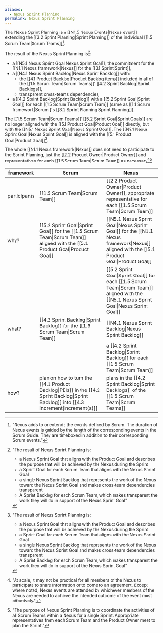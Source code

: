 ```yaml
---
aliases:
  - Nexus Sprint Planning
permalink: Nexus Sprint Planning
---
```

The Nexus Sprint Planning is a [[N1.5 Nexus Events|Nexus event]] extending the [[3.2 Sprint Planning|Sprint Planning]] of the individual [[1.5 Scrum Team|Scrum Teams]][^adds-extends-events].

The result of the Nexus Sprint Planning is[^result-nexus-sprint-planning]:
- a [[N5.1 Nexus Sprint Goal|Nexus Sprint Goal]], the commitment for the [[N1.1 Nexus framework|Nexus]] for the [[3.1 Sprint|Sprint]],
- a [[N4.1 Nexus Sprint Backlog|Nexus Sprint Backlog]] with:
	- the [[4.1 Product Backlog|Product Backlog items]] included in all of the [[1.5 Scrum Team|Scrum Teams]]' [[4.2 Sprint Backlog|Sprint Backlogs]],
	- transparent cross-teams dependencies,
- a [[4.2 Sprint Backlog|Sprint Backlog]] with a [[5.2 Sprint Goal|Sprint Goal]] for each [[1.5 Scrum Team|Scrum Team]] (same as [[1.1 Scrum framework|Scrum]]'s [[3.2 Sprint Planning|Sprint Planning]]).

The [[1.5 Scrum Team|Scrum Teams]]' [[5.2 Sprint Goal|Sprint Goals]] are no longer aligned with the [[5.1 Product Goal|Product Goal]] directly, but with the [[N5.1 Nexus Sprint Goal|Nexus Sprint Goal]]. The [[N5.1 Nexus Sprint Goal|Nexus Sprint Goal]] is aligned with the [[5.1 Product Goal|Product Goal]][^result-nexus-sprint-planning].

The whole [[N1.1 Nexus framework|Nexus]] does not need to participate to the Sprint Planning, just the [[2.2 Product Owner|Product Owner]] and representatives for each [[1.5 Scrum Team|Scrum Team]] as necessary[^at-scale][^purpose-nexus-sprint-planning].

| framework    | Scrum                                                                                                                                    | Nexus                                                                                                                                     |
| ------------ | ---------------------------------------------------------------------------------------------------------------------------------------- | ----------------------------------------------------------------------------------------------------------------------------------------- |
| participants | [[1.5 Scrum Team\|Scrum Team]]                                                                                                           | [[2.2 Product Owner\|Product Owner]], appropriate representative for each [[1.5 Scrum Team\|Scrum Team]]                                  |
| why?         | [[5.2 Sprint Goal\|Sprint Goal]] for the [[1.5 Scrum Team\|Scrum Team]] aligned with the [[5.1 Product Goal\|Product Goal]]              | [[N5.1 Nexus Sprint Goal\|Nexus Sprint Goal]] for the [[N1.1 Nexus framework\|Nexus]] aligned with the [[5.1 Product Goal\|Product Goal]] |
|              |                                                                                                                                          | [[5.2 Sprint Goal\|Sprint Goal]] for each [[1.5 Scrum Team\|Scrum Team]] aligned with the [[N5.1 Nexus Sprint Goal\|Nexus Sprint Goal]]   |
| what?        | [[4.2 Sprint Backlog\|Sprint Backlog]] for the [[1.5 Scrum Team\|Scrum Team]]                                                            | [[N4.1 Nexus Sprint Backlog\|Nexus Sprint Backlog]]                                                                                       |
|              |                                                                                                                                          | a [[4.2 Sprint Backlog\|Sprint Backlog]] for each [[1.5 Scrum Team\|Scrum Team]]                                                          |
| how?         | plan on how to turn the [[4.1 Product Backlog\|PBIs]] in the [[4.2 Sprint Backlog\|Sprint Backlog]] into [[4.3 Increment\|Increment(s)]] | plans in the [[4.2 Sprint Backlog\|Sprint Backlogs]] of the [[1.5 Scrum Team\|Scrum Teams]]                                               |

[^adds-extends-events]: "Nexus adds to or extends the events defined by Scrum. The duration of Nexus events is guided by the length of the corresponding events in the Scrum Guide. They are timeboxed in addition to their corresponding Scrum events."[^nexus-guide-2021]

[^at-scale]: "At scale, it may not be practical for all members of the Nexus to participate to share information or to come to an agreement. Except where noted, Nexus events are attended by whichever members of the Nexus are needed to achieve the intended outcome of the event most effectively."[^nexus-guide-2021]

[^purpose-nexus-sprint-planning]: "The purpose of Nexus Sprint Planning is to coordinate the activities of all Scrum Teams within a Nexus for a single Sprint. Appropriate representatives from each Scrum Team and the Product Owner meet to plan the Sprint."[^nexus-guide-2021]

[^result-nexus-sprint-planning]: "The result of Nexus Sprint Planning is:
    - a Nexus Sprint Goal that aligns with the Product Goal and describes the purpose that will be achieved by the Nexus during the Sprint
    - a Sprint Goal for each Scrum Team that aligns with the Nexus Sprint Goal
    - a single Nexus Sprint Backlog that represents the work of the Nexus toward the Nexus Sprint Goal and makes cross-team dependencies transparent
    - A Sprint Backlog for each Scrum Team, which makes transparent the work they will do in support of the Nexus Sprint Goal"[^nexus-guide-2021]

[^nexus-guide-2021]: [[Nexus Guide|Nexus Guide (2021)]]
